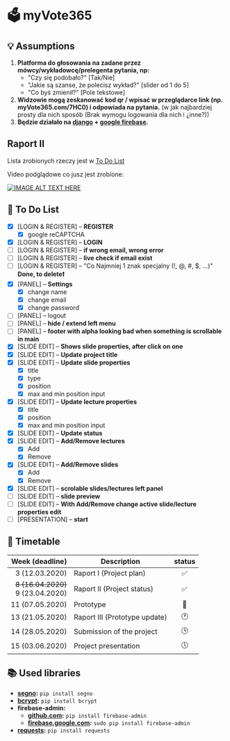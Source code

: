 # 🗳 myVote365

## 💡 Assumptions

1. **Platforma do głosowania na zadane przez mówcy/wykładowcę/prelegenta pytania, np:**
   - "Czy się podobało?" [Tak/Nie]
   - "Jakie są szanse, że polecisz wykład?" [slider od 1 do 5]
   - "Co byś zmienił?" [Pole tekstowe]
2. **Widzowie mogą zeskanować kod qr / wpisać w przeglądarce link (np. myVote365.com/7HC0) i odpowiada na pytania.** (w jak najbardziej prosty dla nich sposób (Brak wymogu logowania dla nich i ¿inne?))
3. **Będzie działało na [django](https://www.djangoproject.com/) + [google firebase](https://firebase.google.com/).**

## Raport II

Lista zrobionych rzeczy jest w [To Do List](#-to-do-list)

Video podglądowe co jusz jest zrobione:

[![IMAGE ALT TEXT HERE](http://img.youtube.com/vi/hm9VYDDarjA/0.jpg)](http://www.youtube.com/watch?v=hm9VYDDarjA)

## 📝 To Do List

- [x] [LOGIN & REGISTER] – **REGISTER**
  - [x] google reCAPTCHA
- [x] [LOGIN & REGISTER] – **LOGIN**
- [ ] [LOGIN & REGISTER] – **if wrong email, wrong error**
- [ ] [LOGIN & REGISTER] – **live check if email exist**
- [ ] [LOGIN & REGISTER] – "Co Najmniej 1 znak specjalny (!, @, #, $, …)" **Done, to delete❗️**
- [x] [PANEL] – **Settings**
  - [x] change name
  - [x] change email
  - [x] change password
- [ ] [PANEL] – logout
- [ ] [PANEL] – **hide / extend left menu**
- [ ] [PANEL] – **footer with alpha looking bad when something is scrollable in main**
- [x] [SLIDE EDIT] – **Shows slide properties, after click on one**
- [x] [SLIDE EDIT] – **Update project title**
- [x] [SLIDE EDIT] – **Update slide properties**
  - [x] title
  - [x] type
  - [x] position
  - [x] max and min position input
- [x] [SLIDE EDIT] – **Update lecture properties**
  - [x] title
  - [x] position
  - [x] max and min position input
- [x] [SLIDE EDIT] – **Update status**
- [x] [SLIDE EDIT] – **Add/Remove lectures**
  - [x] Add
  - [x] Remove
- [x] [SLIDE EDIT] – **Add/Remove slides**
  - [x] Add
  - [x] Remove
- [x] [SLIDE EDIT] – **scrolable slides/lectures left panel**
- [ ] [SLIDE EDIT] – **slide preview**
- [ ] [SLIDE EDIT] – **With Add/Remove change active slide/lecture properties edit**
- [ ] [PRESENTATION] – **start**

## 📆 Timetable

| Week (deadline)                       | Description                   | status |
| ------------------------------------: | ----------------------------- | :----: |
| 3 (12.03.2020)                        | Raport I (Project plan)       | ✅     |
| ~~8 (16.04.2020)~~<br>9 (23.04.2020)  | Raport II (Project status)    | ✅     |
| 11 (07.05.2020)                       | Prototype                     | 📝     |
| 13 (21.05.2020)                       | Raport III (Prototype update) | 🕐     |
| 14 (28.05.2020)                       | Submission of the project     | 🕒     |
| 15 (03.06.2020)                       | Project presentation          | 🕔     |

## 📚 Used libraries

- **[segno](https://pypi.org/project/segno/):** `pip install segno`
- **[bcrypt](https://pypi.org/project/bcrypt/):** `pip install bcrypt`
- **firebase-admin:**
  - **[github.com](https://github.com/firebase/firebase-admin-python):** `pip install firebase-admin`
  - **[firebase.google.com](https://firebase.google.com/docs/admin/setup/):** `sudo pip install firebase-admin`
- **[requests](https://pypi.org/project/bcrypt/):** `pip install requests`
